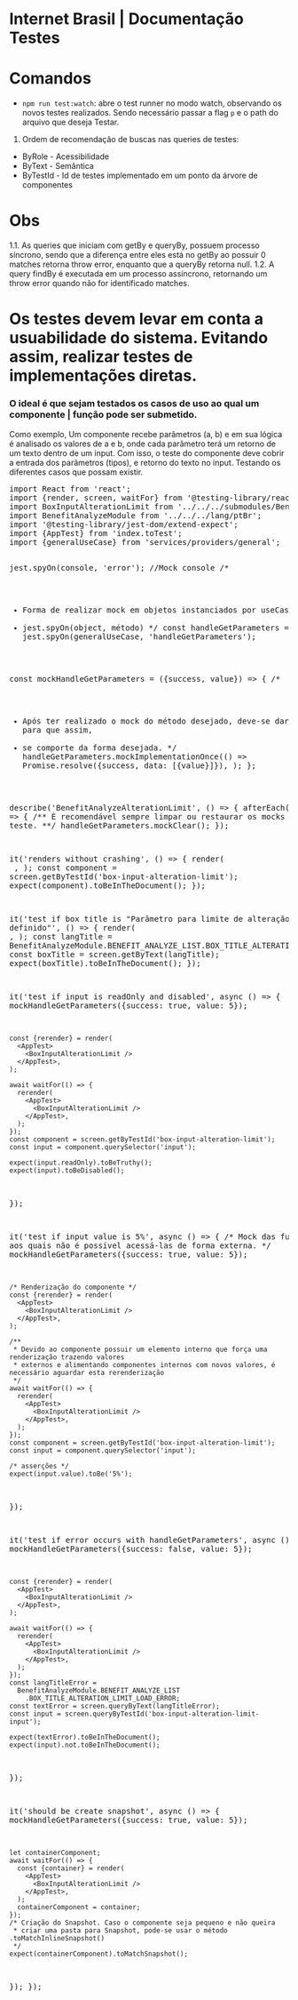 # Internet Brasil | Documentação Testes

# Comandos
- `npm run test:watch`: abre o test runner no modo watch, observando os novos testes realizados. Sendo necessário passar a flag `p` e o path do arquivo que deseja Testar.

1. Ordem de recomendação de buscas nas queries de testes:
<ul>
  <li>ByRole - Acessibilidade</li>
  <li>ByText - Semântica</li>
  <li>ByTestId - Id de testes implementado em um ponto da árvore de componentes</li>
</ul>

# Obs
1.1. As queries que iniciam com getBy e queryBy, possuem processo síncrono, sendo que a diferença entre eles está no getBy ao possuir 0 matches retorna throw error, enquanto que a queryBy retorna null.
1.2. A query findBy é executada em um processo assíncrono, retornando um throw error quando não for identificado matches.

# Os testes devem levar em conta a usuabilidade do sistema. Evitando assim, realizar testes de implementações diretas.

### O ideal é que sejam testados os casos de uso ao qual um componente | função pode ser submetido.
<p>
  Como exemplo, Um componente recebe parâmetros (a, b) e em sua lógica é analisado os valores de a e b, onde cada parâmetro terá um retorno de um texto dentro de um input.
  Com isso, o teste do componente deve cobrir a entrada dos parâmetros (tipos), e retorno do texto no input. Testando os diferentes casos que possam existir.
</p>
<pre>
import React from 'react';
import {render, screen, waitFor} from '@testing-library/react';
import BoxInputAlterationLimit from '../../../submodules/BenefitAnalyzeMain/fragments/BenefitTabAnalyze/fragments/BoxInputAlterationLimit';
import BenefitAnalyzeModule from '../../../lang/ptBr';
import '@testing-library/jest-dom/extend-expect';
import {AppTest} from 'index.toTest';
import {generalUseCase} from 'services/providers/general';

jest.spyOn(console, 'error'); //Mock console
/*
 * Forma de realizar mock em objetos instanciados por useCase
 * jest.spyOn(object, método)
 */
const handleGetParameters = jest.spyOn(generalUseCase, 'handleGetParameters');

const mockHandleGetParameters = ({success, value}) => {
  /*
   * Após ter realizado o mock do método desejado, deve-se dar escorpo para que assim,
   * se comporte da forma desejada.
   */
  handleGetParameters.mockImplementationOnce(() =>
    Promise.resolve({success, data: [{value}]}),
  );
};

describe('BenefitAnalyzeAlterationLimit', () => {
  afterEach(() => {
    /** É recomendável sempre limpar ou restaurar os mocks após cada teste. **/
    handleGetParameters.mockClear();
  });

  it('renders without crashing', () => {
    render(
      <AppTest>
        <BoxInputAlterationLimit />
      </AppTest>,
    );
    const component = screen.getByTestId('box-input-alteration-limit');
    expect(component).toBeInTheDocument();
  });

  it('test if box title is "Parâmetro para limite de alteração definido"', () => {
    render(
      <AppTest>
        <BoxInputAlterationLimit />
      </AppTest>,
    );
    const langTitle =
      BenefitAnalyzeModule.BENEFIT_ANALYZE_LIST.BOX_TITLE_ALTERATION_LIMIT;
    const boxTitle = screen.getByText(langTitle);
    expect(boxTitle).toBeInTheDocument();
  });

  it('test if input is readOnly and disabled', async () => {
    mockHandleGetParameters({success: true, value: 5});

    const {rerender} = render(
      <AppTest>
        <BoxInputAlterationLimit />
      </AppTest>,
    );

    await waitFor(() => {
      rerender(
        <AppTest>
          <BoxInputAlterationLimit />
        </AppTest>,
      );
    });
    const component = screen.getByTestId('box-input-alteration-limit');
    const input = component.querySelector('input');

    expect(input.readOnly).toBeTruthy();
    expect(input).toBeDisabled();
  });

  it('test if input value is 5%', async () => {
    /* Mock das funções aos quais não é possível acessá-las de forma externa. */
    mockHandleGetParameters({success: true, value: 5});

    /* Renderização do componente */
    const {rerender} = render(
      <AppTest>
        <BoxInputAlterationLimit />
      </AppTest>,
    );

    /**
     * Devido ao componente possuir um elemento interno que força uma renderização trazendo valores
     * externos e alimentando componentes internos com novos valores, é necessário aguardar esta rerenderização
     */
    await waitFor(() => {
      rerender(
        <AppTest>
          <BoxInputAlterationLimit />
        </AppTest>,
      );
    });
    const component = screen.getByTestId('box-input-alteration-limit');
    const input = component.querySelector('input');

    /* asserções */
    expect(input.value).toBe('5%');
  });

  it('test if error occurs with handleGetParameters', async () => {
    mockHandleGetParameters({success: false, value: 5});

    const {rerender} = render(
      <AppTest>
        <BoxInputAlterationLimit />
      </AppTest>,
    );

    await waitFor(() => {
      rerender(
        <AppTest>
          <BoxInputAlterationLimit />
        </AppTest>,
      );
    });
    const langTitleError =
      BenefitAnalyzeModule.BENEFIT_ANALYZE_LIST
        .BOX_TITLE_ALTERATION_LIMIT_LOAD_ERROR;
    const textError = screen.queryByText(langTitleError);
    const input = screen.queryByTestId('box-input-alteration-limit-input');

    expect(textError).toBeInTheDocument();
    expect(input).not.toBeInTheDocument();
  });

  it('should be create snapshot', async () => {
    mockHandleGetParameters({success: true, value: 5});

    let containerComponent;
    await waitFor(() => {
      const {container} = render(
        <AppTest>
          <BoxInputAlterationLimit />
        </AppTest>,
      );
      containerComponent = container;
    });
    /* Criação do Snapshot. Caso o componente seja pequeno e não queira
     * criar uma pasta para Snapshot, pode-se usar o método .toMatchInlineSnapshot()
     */
    expect(containerComponent).toMatchSnapshot();
  });
});

</pre>
